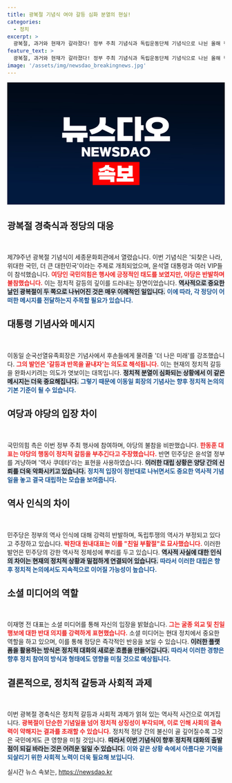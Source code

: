 ```yaml
---
title: 광복절 기념식 여야 갈등 심화 분열의 현실!
categories:
  - 정치
excerpt: >
  광복절, 과거와 현재가 갈라졌다! 정부 주최 기념식과 독립운동단체 기념식으로 나뉜 올해 행사는 정치적 갈등을 드러냈습니다. 국민의힘은 정부 행사에 참석했지만, 야당은 불참하며 강한 반발을 표시했습니다. 이 특별한 날의 의미는 어떤 갈등을 품고 있을까요? 클릭해서 자세히 확인하세요!
feature_text: >
  광복절, 과거와 현재가 갈라졌다! 정부 주최 기념식과 독립운동단체 기념식으로 나뉜 올해 행사는 정치적 갈등을 드러냈습니다. 국민의힘은 정부 행사에 참석했지만, 야당은 불참하며 강한 반발을 표시했습니다. 이 특별한 날의 의미는 어떤 갈등을 품고 있을까요? 클릭해서 자세히 확인하세요!
image: '/assets/img/newsdao_breakingnews.jpg'
---
```


<p><img src="/assets/img/newsdao_breakingnews.jpg" alt="koreaapp 속보" /></p>

<h2 data-ke-size="size26">광복절 경축식과 정당의 대응</h2>

<p data-ke-size="size16">&nbsp;</p>

<p>제79주년 광복절 기념식이 세종문화회관에서 열렸습니다. 이번 기념식은 '되찾은 나라, 위대한 국민, 더 큰 대한민국'이라는 주제로 개최되었으며, 윤석열 대통령과 여러 VIP들이 참석했습니다. <b><span style="color: #ee2323;">여당인 국민의힘은 행사에 긍정적인 태도를 보였지만, 야당은 반발하며 불참했습니다.</span></b> 이는 정치적 갈등의 깊이를 드러내는 장면이었습니다. <b><span style="background-color: #21538527;">역사적으로 중요한 날인 광복절이 두 쪽으로 나뉘어진 것은 매우 이례적인 일입니다.</span></b> <b><span style="color: #1a5490;">이에 따라, 각 정당이 어떠한 메시지를 전달하는지 주목할 필요가 있습니다.</span></b></p>

<h2 data-ke-size="size26">대통령 기념사와 메시지</h2>

<p data-ke-size="size16">&nbsp;</p>

<p>이동일 순국선열유족회장은 기념사에서 후손들에게 물려줄 '더 나은 미래'를 강조했습니다. <b><span style="color: #ee2323;">그의 발언은 '갈등과 반목을 끝내자'는 의도로 해석됩니다.</span></b> 이는 현재의 정치적 갈등을 완화시키려는 의도가 엿보이는 대목입니다. <b><span style="background-color: #21538527;">정치적 분열이 심화되는 상황에서 이 같은 메시지는 더욱 중요해집니다.</span></b> <b><span style="color: #1a5490;">그렇기 때문에 이동일 회장의 기념사는 향후 정치적 논의의 기본 기준이 될 수 있습니다.</span></b></p>

<h2 data-ke-size="size26">여당과 야당의 입장 차이</h2>

<p data-ke-size="size16">&nbsp;</p>

<p>국민의힘 측은 이번 정부 주최 행사에 참여하며, 야당의 불참을 비판했습니다. <b><span style="color: #ee2323;">한동훈 대표는 야당의 행동이 정치적 갈등을 부추긴다고 주장했습니다.</span></b> 반면 민주당은 윤석열 정부를 겨냥하며 '역사 쿠데타'라는 표현을 사용하였습니다. <b><span style="background-color: #21538527;">이러한 대립 상황은 양당 간의 신뢰를 더욱 악화시키고 있습니다.</span></b> <b><span style="color: #1a5490;">정치적 입장이 정반대로 나뉘면서도 중요한 역사적 기념일을 놓고 결국 대립하는 모습을 보여줍니다.</span></b></p>

<h2 data-ke-size="size26">역사 인식의 차이</h2>

<p data-ke-size="size16">&nbsp;</p>

<p>민주당은 정부의 역사 인식에 대해 강력히 반발하며, 독립투쟁의 역사가 부정되고 있다고 주장하고 있습니다. <b><span style="color: #ee2323;">박찬대 원내대표는 이를 "친일 부활절"로 묘사했습니다.</span></b> 이러한 발언은 민주당의 강한 역사적 정체성에 뿌리를 두고 있습니다. <b><span style="background-color: #21538527;">역사적 사실에 대한 인식의 차이는 현재의 정치적 상황과 밀접하게 연결되어 있습니다.</span></b> <b><span style="color: #1a5490;">따라서 이러한 대립은 향후 정치적 논의에서도 지속적으로 이어질 가능성이 높습니다.</span></b></p>

<h2 data-ke-size="size26">소셜 미디어의 역할</h2>

<p data-ke-size="size16">&nbsp;</p>

<p>이재명 전 대표는 소셜 미디어를 통해 자신의 입장을 밝혔습니다. <b><span style="color: #ee2323;">그는 굴종 외교 및 친일 행보에 대한 반대 의지를 강력하게 표현했습니다.</span></b> 소셜 미디어는 현대 정치에서 중요한 역할을 하고 있으며, 이를 통해 정당은 즉각적인 반응을 보일 수 있습니다. <b><span style="background-color: #21538527;">이러한 플랫폼을 활용하는 방식은 정치적 대화의 새로운 흐름을 만들어갑니다.</span></b> <b><span style="color: #1a5490;">따라서 이러한 경향은 향후 정치 참여의 방식과 형태에도 영향을 미칠 것으로 예상됩니다.</span></b></p>

<h2 data-ke-size="size26">결론적으로, 정치적 갈등과 사회적 과제</h2>

<p data-ke-size="size16">&nbsp;</p>

<p>이번 광복절 경축식은 정치적 갈등과 사회적 과제가 얽혀 있는 역사적 사건으로 여겨집니다. <b><span style="color: #ee2323;">광복절이 단순한 기념일을 넘어 정치적 상징성이 부각되며, 이로 인해 사회의 결속력이 약해지는 결과를 초래할 수 있습니다.</span></b> 정치적 정당 간의 불신이 골 깊어질수록 그것은 국민에게도 큰 영향을 미칠 것입니다. <b><span style="background-color: #21538527;">따라서 이번 기념식이 향후 정치적 대화의 출발점이 되길 바라는 것은 어려운 일일 수 있습니다.</span></b> <b><span style="color: #1a5490;">이와 같은 상황 속에서 아름다운 기억을 되살리기 위한 사회적 노력이 더욱 필요해 보입니다.</span></b></p>
실시간 뉴스 속보는, <a href="https://newsdao.kr" rel="dofollow">https://newsdao.kr</a>


